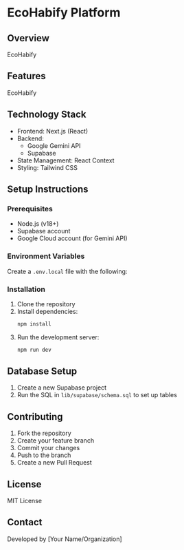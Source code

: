# EcoHabify Platform

## Overview
EcoHabify

## Features
EcoHabify

## Technology Stack
- Frontend: Next.js (React)
- Backend: 
  - Google Gemini API
  - Supabase
- State Management: React Context
- Styling: Tailwind CSS

## Setup Instructions

### Prerequisites
- Node.js (v18+)
- Supabase account
- Google Cloud account (for Gemini API)

### Environment Variables
Create a `.env.local` file with the following:

### Installation
1. Clone the repository
2. Install dependencies:
   ```bash
   npm install
   ```
3. Run the development server:
   ```bash 
   npm run dev
   ```

## Database Setup
1. Create a new Supabase project
2. Run the SQL in `lib/supabase/schema.sql` to set up tables

## Contributing
1. Fork the repository
2. Create your feature branch
3. Commit your changes
4. Push to the branch
5. Create a new Pull Request

## License
MIT License

## Contact
Developed by [Your Name/Organization]
